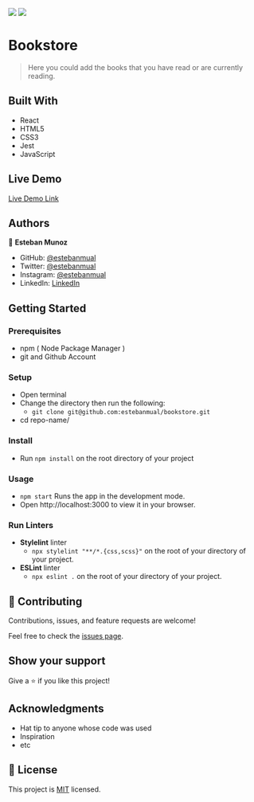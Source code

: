 ![](https://img.shields.io/badge/Microverse-blueviolet)
![](https://wakatime.com/badge/user/be79098d-c59e-407c-8952-0f274bb9e265/project/a6102384-f9d1-42aa-ba01-bc50e9be8f35.svg)

# Bookstore

> Here you could add the books that you have read or are currently reading.

## Built With

- React
- HTML5
- CSS3
- Jest
- JavaScript

## Live Demo

[Live Demo Link](https://bookstore-estebanmual.netlify.app/)


## Authors

👤 **Esteban Munoz**

- GitHub: [@estebanmual](https://github.com/estebanmual)
- Twitter: [@estebanmual](https://twitter.com/estebanmual)
- Instagram: [@estebanmual](https://instagram.com/estebanmual)
- LinkedIn: [LinkedIn](https://linkedin.com/in/estebanmual)


## Getting Started

### Prerequisites

  - npm ( Node Package Manager )
  - git and Github Account

### Setup

  - Open terminal
  - Change the directory then run the following:
    - `git clone git@github.com:estebanmual/bookstore.git`
  - cd repo-name/

### Install

  - Run  `npm install` on the root directory of your project

### Usage

  - `npm start` Runs the app in the development mode.
  - Open http://localhost:3000 to view it in your browser.

### Run Linters

  - **Stylelint** linter
    - `npx stylelint "**/*.{css,scss}"` on the root of your directory of your project.
  - **ESLint** linter
    - `npx eslint .` on the root of your directory of your project.


## 🤝 Contributing

Contributions, issues, and feature requests are welcome!

Feel free to check the [issues page](../../issues/).

## Show your support

Give a ⭐️ if you like this project!

## Acknowledgments

- Hat tip to anyone whose code was used
- Inspiration
- etc

## 📝 License

This project is [MIT](./MIT.md) licensed.
